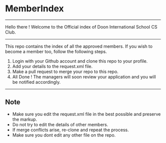 # MemberIndex
----

Hello there ! Welcome to the Official index of Doon International School CS Club.

----

This repo contains the index of all the approved members. If you wish to become a member too, follow the following steps. 

1. Login with your Github account and clone this repo to your profile.
2. Add your details to the request.xml file.
3. Make a pull request to merge your repo to this repo.
4. All Done ! The managers will soon review your application and you will be notified accordingly.

----
## Note
* Make sure you edit the request.xml file in the best possible and preserve the markup.
* Do not try to edit the details of other members.
* If merge conflicts arise, re-clone and repeat the process.
* Make sure you dont edit any other file on the repo.

